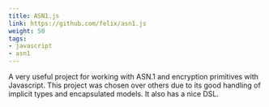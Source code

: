 ```yaml
---
title: ASN1.js
link: https://github.com/felix/asn1.js
weight: 50
tags:
- javascript
- asn1
---
```


A very useful project for working with ASN.1 and encryption primitives with
Javascript. This project was chosen over others due to its good handling of
implicit types and encapsulated models. It also has a nice DSL.
